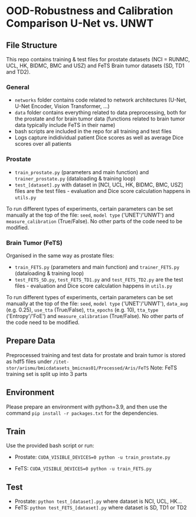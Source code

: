 # OOD-Robustness and Calibration Comparison U-Net vs. UNWT

## File Structure

This repo contains training & test files for prostate datasets (NCI = RUNMC, UCL, HK, BIDMC, BMC and USZ) and FeTS Brain tumor datasets (SD, TD1 and TD2). 

### General

* `networks` folder contains code related to network architectures (U-Net, U-Net Encoder, Vision Transformer, ...)
* `data` folder contains everything related to data preprocessing, both for the prostate and for brain tumor data (functions related to brain tumor data typically include FeTS in their name)
* bash scripts are included in the repo for all training and test files
* Logs capture indidividual patient Dice scores as well as average Dice scores over all patients

### Prostate

* `train_prostate.py` (parameters and main function) and `trainer_prostate.py` (dataloading & training loop)
* `test_[dataset].py` with dataset in [NCI, UCL, HK, BIDMC, BMC, USZ] files are the test files - evaluation and Dice score calculation happens in `utils.py`

To run different types of experiments, certain parameters can be set manually at the top of the file: `seed`, `model type` ('UNET'/'UNWT') and `measure_calibration` (True/False). No other parts of the code need to be modified. 


### Brain Tumor (FeTS)

Organised in the same way as prostate files:
* `train_FETS.py` (parameters and main function) and `trainer_FETS.py` (dataloading & training loop)
* `test_FETS_SD.py`, `test_FETS_TD1.py` and `test_FETS_TD2.py` are the test files - evaluation and Dice score calculation happens in `utils.py`

To run different types of experiments, certain parameters can be set manually at the top of the file: `seed`, `model type` ('UNET'/'UNWT'), `data_aug` (e.g. 0.25), `use_tta` (True/False), `tta_epochs` (e.g. 10), `tta_type` ('Entropy'/'FoE') and `measure_calibration` (True/False). No other parts of the code need to be modified. 

## Prepare Data 

Preprocessed training and test data for prostate and brain tumor is stored as hdf5 files under `/itet-stor/arismu/bmicdatasets_bmicnas01/Processed/Aris/FeTS`
Note: FeTS training set is split up into 3 parts 

## Environment

Please prepare an environment with python=3.9, and then use the command `pip install -r packages.txt` for the dependencies.

## Train

Use the provided bash script or run: 

* Prostate:
`CUDA_VISIBLE_DEVICES=0 python -u train_prostate.py`

* FeTS:
`CUDA_VISIBLE_DEVICES=0 python -u train_FETS.py`

## Test
* Prostate: 
`python test_[dataset].py` where dataset is NCI, UCL, HK...
* FeTS:
`python test_FETS_[dataset].py` where dataset is SD, TD1 or TD2


